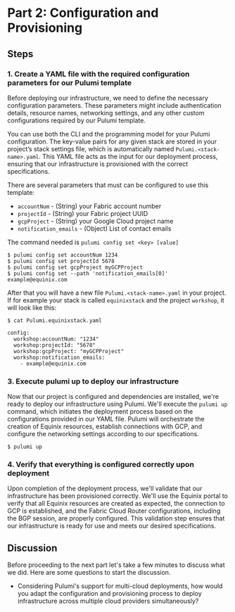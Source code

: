 <!-- See https://squidfunk.github.io/mkdocs-material/reference/ -->
# Part 2: Configuration and Provisioning

## Steps

### 1. Create a YAML file with the required configuration parameters for our Pulumi template

Before deploying our infrastructure, we need to define the necessary configuration parameters. These parameters might include authentication details, resource names, networking settings, and any other custom configurations required by our Pulumi template.

You can use both the CLI and the programming model for your Pulumi configuration. The key-value pairs for any given stack are stored in your project’s stack settings file, which is automatically named `Pulumi.<stack-name>.yaml`. This YAML file acts as the input for our deployment process, ensuring that our infrastructure is provisioned with the correct specifications.

There are several parameters that must can be configured to use this template:

- `accountNum` - (String) your Fabric account number
- `projectId` - (String) your Fabric project UUID
- `gcpProject` - (String) your Google Cloud project name
- `notification_emails` - (Object) List of contact emails

The command needed is `pulumi config set <key> [value]`

```shell
$ pulumi config set accountNum 1234
$ pulumi config set projectId 5678
$ pulumi config set gcpProject myGCPProject
$ pulumi config set --path 'notification_emails[0]' example@equinix.com
```

After that you will have a new file `Pulumi.<stack-name>.yaml` in your project. If for example your stack is called `equinixstack` and the project `workshop`, it will look like this:

```shell
$ cat Pulumi.equinixstack.yaml

config:
  workshop:accountNum: "1234"
  workshop:projectId: "5678"
  workshop:gcpProject: "myGCPProject"
  workshop:notification_emails:
    - example@equinix.com
```

### 3. Execute pulumi up to deploy our infrastructure

Now that our project is configured and dependencies are installed, we're ready to deploy our infrastructure using Pulumi. We'll execute the `pulumi up` command, which initiates the deployment process based on the configurations provided in our YAML file. Pulumi will orchestrate the creation of Equinix resources, establish connections with GCP, and configure the networking settings according to our specifications.

```shell
$ pulumi up
```

### 4. Verify that everything is configured correctly upon deployment

Upon completion of the deployment process, we'll validate that our infrastructure has been provisioned correctly. We'll use the Equinix portal to verify that all Equinix resources are created as expected, the connection to GCP is established, and the Fabric Cloud Router configurations, including the BGP session, are properly configured. This validation step ensures that our infrastructure is ready for use and meets our desired specifications.

## Discussion

Before proceeding to the next part let's take a few minutes to discuss what we did. Here are some questions to start the discussion.

* Considering Pulumi's support for multi-cloud deployments, how would you adapt the configuration and provisioning process to deploy infrastructure across multiple cloud providers simultaneously?
